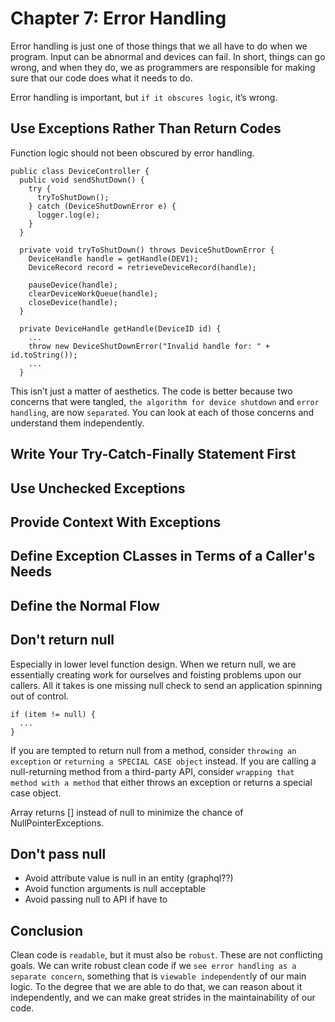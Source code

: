 # Chapter 7: Error Handling
Error handling is just one of those things that we all have to do when we program. Input can be abnormal and devices can fail. In short, things can go wrong, and when they do, we as programmers are responsible for making sure that our code does what it needs to do.

Error handling is important, but `if it obscures logic`, it’s wrong.

## Use Exceptions Rather Than Return Codes
Function logic should not been obscured by error handling.

```
public class DeviceController {
  public void sendShutDown() { 
    try {
      tryToShutDown();
    } catch (DeviceShutDownError e) {
      logger.log(e); 
    }
  }

  private void tryToShutDown() throws DeviceShutDownError { 
    DeviceHandle handle = getHandle(DEV1);
    DeviceRecord record = retrieveDeviceRecord(handle);

    pauseDevice(handle); 
    clearDeviceWorkQueue(handle); 
    closeDevice(handle);
  }

  private DeviceHandle getHandle(DeviceID id) { 
    ...
    throw new DeviceShutDownError("Invalid handle for: " + id.toString());
    ... 
  }

```
This isn’t just a matter of aesthetics. The code is better because two concerns that were tangled, `the algorithm for device shutdown` and `error handling`, are now `separated`. You can look at each of those concerns and understand them independently.

## Write Your Try-Catch-Finally Statement First

## Use Unchecked Exceptions

## Provide Context With Exceptions

## Define Exception CLasses in Terms of a Caller's Needs

## Define the Normal Flow

## Don't return null

Especially in lower level function design.
When we return null, we are essentially creating work for ourselves and foisting problems upon our callers. All it takes is one missing null check to send an application spinning out of control.

```
if (item != null) {
  ...
}
```

If you are tempted to return null from a method, consider `throwing an exception` or `returning a SPECIAL CASE object` instead. If you are calling a null-returning method from a third-party API, consider `wrapping that method with a method` that either throws an exception or returns a special case object.

Array returns [] instead of null to minimize the chance of NullPointerExceptions.

## Don't pass null

- Avoid attribute value is null in an entity (graphql??)
- Avoid function arguments is null acceptable
- Avoid passing null to API if have to

## Conclusion

Clean code is `readable`, but it must also be `robust`. These are not conflicting goals. We can write robust clean code if we `see error handling as a separate concern`, something that is `viewable independent`ly of our main logic. To the degree that we are able to do that, we can reason about it independently, and we can make great strides in the maintainability of our code.
